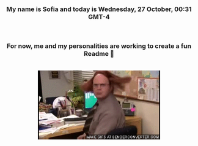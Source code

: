 


<div align="center">
<h3 >My name is Sofia and today is Wednesday, 27 October, 00:31 GMT-4</h3><br>
<h3 >For now, me and my personalities are working to create a fun Readme 👋
</h3><br>
<img src='img/dwight.gif' alt='working...'/>
</div>
